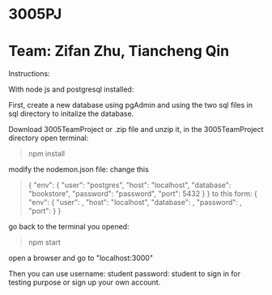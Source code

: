 # 3005PJ
# Team: Zifan Zhu,  Tiancheng Qin


Instructions:

With node js and postgresql installed:

First, create a new database using pgAdmin and using the two sql files in sql directory to initalize the database.

Download 3005TeamProject or .zip file and unzip it, in the 3005TeamProject directory open terminal:
> npm install

modify the nodemon.json file:
change this
> {
>	"env": {
>        "user": "postgres",
>        "host": "localhost",
>        "database": "bookstore",
>        "password": "password",
>        "port": 5432
>	}
> }
to this form:
{
	"env": {
        "user": <your database user>,
        "host": "localhost",
        "database": <your new created database name>,
        "password": <your database password>,
        "port": <your database port>
	}
}
  
go back to the terminal you opened:
> npm start
  
open a browser and go to "localhost:3000"

Then you can use username: student
                 password: student
to sign in for testing purpose or sign up your own account.


